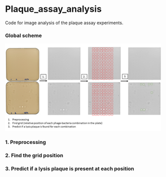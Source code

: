 # Plaque_assay_analysis
Code for image analysis of the plaque assay experiments.

### Global scheme

![Global principle of the method](ressources/illustration_principe.png)

### 1. Preprocessing


### 2. Find the grid position


### 3. Predict if a lysis plaque is present at each position

